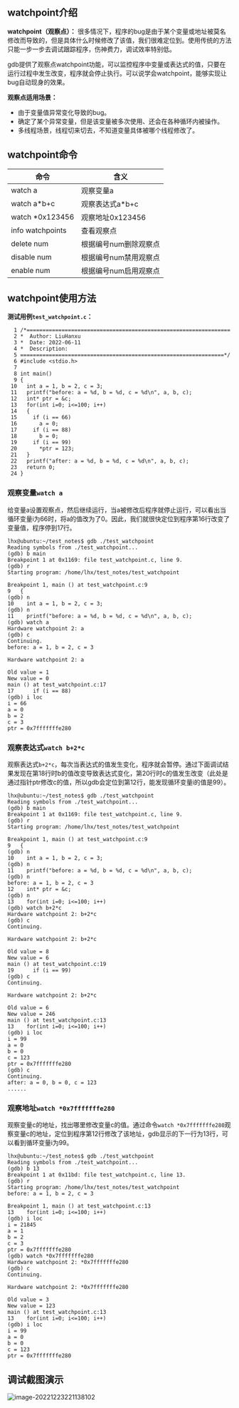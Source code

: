 ## watchpoint介绍

**watchpoint（观察点）：**
很多情况下，程序的bug是由于某个变量或地址被莫名修改而导致的，但是具体什么时候修改了该值，我们很难定位到。使用传统的方法只能一步一步去调试跟踪程序，伤神费力，调试效率特别低。

gdb提供了观察点watchpoint功能，可以监控程序中变量或表达式的值，只要在运行过程中发生改变，程序就会停止执行。可以说学会watchpoint，能够实现让bug自动现身的效果。

**观察点适用场景：**
- 由于变量值异常变化导致的bug。
- 确定了某个异常变量，但是该变量被多次使用、还会在各种循环内被操作。
- 多线程场景，线程切来切去，不知道变量具体被哪个线程修改了。

## watchpoint命令
|命令|含义|
|---|---|
|watch a|观察变量a|
|watch a*b+c|观察表达式a*b+c|
|watch *0x123456|观察地址0x123456|
|info watchpoints|查看观察点|
|delete num|根据编号num删除观察点|
|disable num|根据编号num禁用观察点|
|enable num|根据编号num启用观察点|

## watchpoint使用方法
**测试用例`test_watchpoint.c`：**

```
  1 /*================================================================
  2 *  Author: LiuHanxu
  3 *  Date: 2022-06-11
  4 *  Description: 
  5 ================================================================*/
  6 #include <stdio.h>
  7 
  8 int main()
  9 {
 10   int a = 1, b = 2, c = 3;
 11   printf("before: a = %d, b = %d, c = %d\n", a, b, c);
 12   int* ptr = &c;
 13   for(int i=0; i<=100; i++)
 14   {
 15     if (i == 66)
 16       a = 0;
 17     if (i == 88)
 18       b = 0;
 19     if (i == 99)
 20       *ptr = 123;
 21   }
 22   printf("after: a = %d, b = %d, c = %d\n", a, b, c);
 23   return 0;
 24 }
```

### 观察变量`watch a`

给变量a设置观察点，然后继续运行，当a被修改后程序就停止运行，可以看出当循环变量i为66时，将a的值改为了0。因此，我们就很快定位到程序第16行改变了变量值，程序停到17行。

```
lhx@ubuntu:~/test_notes$ gdb ./test_watchpoint 
Reading symbols from ./test_watchpoint...
(gdb) b main
Breakpoint 1 at 0x1169: file test_watchpoint.c, line 9.
(gdb) r
Starting program: /home/lhx/test_notes/test_watchpoint 

Breakpoint 1, main () at test_watchpoint.c:9
9	{
(gdb) n
10	  int a = 1, b = 2, c = 3;
(gdb) n
11	  printf("before: a = %d, b = %d, c = %d\n", a, b, c);
(gdb) watch a
Hardware watchpoint 2: a
(gdb) c
Continuing.
before: a = 1, b = 2, c = 3

Hardware watchpoint 2: a

Old value = 1
New value = 0
main () at test_watchpoint.c:17
17	    if (i == 88) 
(gdb) i loc
i = 66
a = 0
b = 2
c = 3
ptr = 0x7fffffffe280
```

### 观察表达式`watch b+2*c`

观察表达式`b+2*c`，每次当表达式的值发生变化，程序就会暂停。通过下面调试结果发现在第18行时b的值改变导致表达式变化，第20行时c的值发生改变（此处是通过指针ptr修改c的值，所以gdb会定位到第12行，能发现循环变量i的值是99）。

```
lhx@ubuntu:~/test_notes$ gdb ./test_watchpoint 
Reading symbols from ./test_watchpoint...
(gdb) b main
Breakpoint 1 at 0x1169: file test_watchpoint.c, line 9.
(gdb) r
Starting program: /home/lhx/test_notes/test_watchpoint 

Breakpoint 1, main () at test_watchpoint.c:9
9	{
(gdb) n
10	  int a = 1, b = 2, c = 3;
(gdb) n
11	  printf("before: a = %d, b = %d, c = %d\n", a, b, c);
(gdb) n
before: a = 1, b = 2, c = 3
12	  int* ptr = &c;
(gdb) n
13	  for(int i=0; i<=100; i++)
(gdb) watch b+2*c
Hardware watchpoint 2: b+2*c
(gdb) c
Continuing.

Hardware watchpoint 2: b+2*c

Old value = 8
New value = 6
main () at test_watchpoint.c:19
19	    if (i == 99)
(gdb) c
Continuing.

Hardware watchpoint 2: b+2*c

Old value = 6
New value = 246
main () at test_watchpoint.c:13
13	  for(int i=0; i<=100; i++)
(gdb) i loc
i = 99
a = 0
b = 0
c = 123
ptr = 0x7fffffffe280
(gdb) c
Continuing.
after: a = 0, b = 0, c = 123
......
```

### 观察地址`watch *0x7fffffffe280`
观察变量c的地址，找出哪里修改变量c的值。通过命令`watch *0x7fffffffe280`观察变量c的地址，定位到程序第12行修改了该地址，gdb显示的下一行为13行，可以看到循环变量i为99。

```
lhx@ubuntu:~/test_notes$ gdb ./test_watchpoint 
Reading symbols from ./test_watchpoint...
(gdb) b 13
Breakpoint 1 at 0x11bd: file test_watchpoint.c, line 13.
(gdb) r
Starting program: /home/lhx/test_notes/test_watchpoint 
before: a = 1, b = 2, c = 3

Breakpoint 1, main () at test_watchpoint.c:13
13	  for(int i=0; i<=100; i++)
(gdb) i loc
i = 21845
a = 1
b = 2
c = 3
ptr = 0x7fffffffe280
(gdb) watch *0x7fffffffe280
Hardware watchpoint 2: *0x7fffffffe280
(gdb) c
Continuing.

Hardware watchpoint 2: *0x7fffffffe280

Old value = 3
New value = 123
main () at test_watchpoint.c:13
13	  for(int i=0; i<=100; i++)
(gdb) i loc
i = 99
a = 0
b = 0
c = 123
ptr = 0x7fffffffe280
```

## 调试截图演示

![image-20221223221138102](https://cdn.jsdelivr.net/gh/HanxuLiu/CDN1/img/2022/202212232211630.png)
